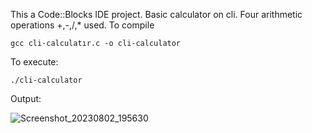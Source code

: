 This a Code::Blocks IDE project. Basic calculator on cli. Four arithmetic operations +,-,/,* used.
To compile
```
gcc cli-calculatır.c -o cli-calculator
```
To execute:
```
./cli-calculator
```
Output:

![Screenshot_20230802_195630](https://github.com/anilv8/c-projects/assets/81171588/9df75f8c-bf0d-43ee-b9f3-3d1fbcf64b8e)
